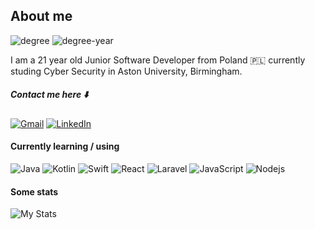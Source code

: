 
## About me
![degree](https://img.shields.io/badge/Degree-Cyber%20Security%20(Undergrad)-blue)
![degree-year](https://img.shields.io/badge/Year-3rd-blueviolet)

I am a 21 year old Junior Software Developer from Poland 🇵🇱 currently studing Cyber Security in Aston University, Birmingham.

##### Contact me here ⬇️

[![Gmail](https://img.shields.io/badge/-Gmail-000?style=flat&logo=Gmail&logoColor=white)](mailto:iwo.grzes237@gmail.com)
[![LinkedIn](https://img.shields.io/badge/-LinkedIn-000?style=flat&logo=Linkedin&logoColor=white)](https://www.linkedin.com/in/iwo237/)

#### Currently learning / using
![Java](http://img.shields.io/badge/-Java-000000?style=for-the-badge&logo=oracle)
![Kotlin](http://img.shields.io/badge/-Kotlin-000000?style=for-the-badge&logo=Kotlin)
![Swift](http://img.shields.io/badge/-Swift-000000?style=for-the-badge&logo=Swift)
![React](https://img.shields.io/badge/-React-000000?style=for-the-badge&logo=react)
![Laravel](https://img.shields.io/badge/-Laravel-000000?style=for-the-badge&logo=Laravel)
![JavaScript](https://img.shields.io/badge/-JavaScript-000000?style=for-the-badge&logo=javascript)
![Nodejs](https://img.shields.io/badge/-Nodejs-000000?style=for-the-badge&logo=Node.js)


#### Some stats
![My Stats](https://github-readme-stats.vercel.app/api?username=yelloweq&count_private=true&show_icons=false?theme=onedark?include_all_commits)
